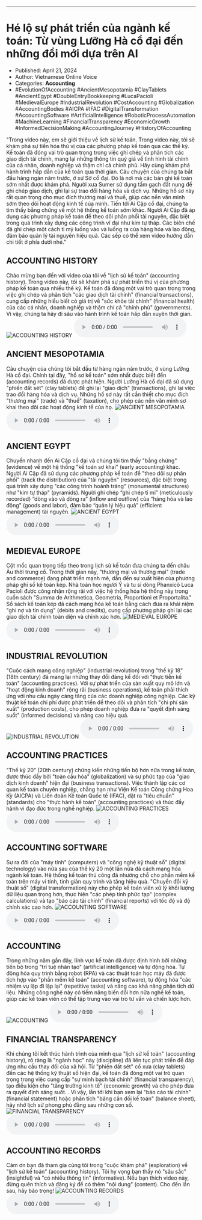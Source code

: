 
---

# Hé lộ sự phát triển của ngành kế toán: Từ vùng Lưỡng Hà cổ đại đến những đổi mới dựa trên AI

- Published: April 21, 2024
- Author: Vietnamese Online Voice
- Categories: **Accounting**
- #EvolutionOfAccounting #AncientMesopotamia #ClayTablets #AncientEgypt #DoubleEntryBookkeeping #LucaPacioli #MedievalEurope #IndustrialRevolution #CostAccounting #Globalization #AccountingBodies #AICPA #IFAC #DigitalTransformation #AccountingSoftware #ArtificialIntelligence #RoboticProcessAutomation #MachineLearning #FinancialTransparency #EconomicGrowth #InformedDecisionMaking #AccountingJourney #HistoryOfAccounting

"Trong video này, em sẽ giới thiệu về lịch sử kế toán. Trong video này, tôi sẽ khám phá sự tiến hóa thú vị của các phương pháp kế toán qua các thế kỷ. Kế toán đã đóng vai trò quan trọng trong việc ghi chép và phân tích các giao dịch tài chính, mang lại những thông tin quý giá về tình hình tài chính của cá nhân, doanh nghiệp và thậm chí cả chính phủ. Hãy cùng khám phá hành trình hấp dẫn của kế toán qua thời gian. Câu chuyện của chúng ta bắt đầu hàng ngàn năm trước, ở xứ Sở cổ đại. Đó là nơi mà các bản ghi kế toán sớm nhất được khám phá. Người xưa Sumer sử dụng tấm gạch đất nung để ghi chép giao dịch, ghi lại sự trao đổi hàng hóa và dịch vụ. Những hồ sơ này rất quan trọng cho mục đích thương mại và thuế, giúp các nền văn minh sớm theo dõi hoạt động kinh tế của mình. Tiến tới Ai Cập cổ đại, chúng ta tìm thấy bằng chứng về một hệ thống kế toán sớm khác. Người Ai Cập đã áp dụng các phương pháp kế toán để theo dõi phân phối tài nguyên, đặc biệt trong quá trình xây dựng các công trình vĩ đại như kim tự tháp. Các biên chế đã ghi chép một cách tỉ mỷ luồng vào và luồng ra của hàng hóa và lao động, đảm bảo quản lý tài nguyên hiệu quả. Các sếp có thể xem video hướng dẫn chi tiết ở phía dưới nhé."


## ACCOUNTING HISTORY

Chào mừng bạn đến với video của tôi về "lịch sử kế toán" (accounting history). Trong video này, tôi sẽ khám phá sự phát triển thú vị của phương pháp kế toán qua nhiều thế kỷ. Kế toán đã đóng một vai trò quan trọng trong việc ghi chép và phân tích "các giao dịch tài chính" (financial transactions), cung cấp những hiểu biết có giá trị về "sức khỏe tài chính" (financial health) của các cá nhân, doanh nghiệp và thậm chí cả "chính phủ" (governments). Vì vậy, chúng ta hãy đi sâu vào hành trình kế toán hấp dẫn xuyên thời gian.
![ACCOUNTING HISTORY](https://http-archiver-apis-production-80.schnworks.com/storage/images/transitions/2024-04-21/transition-39422464655-Montserrat-SemiBold-4A148C.jpg)
<audio controls>
    <source src="https://http-archiver-apis-production-80.schnworks.com/storage/audio/file-7899386602.mp3" type="audio/mpeg">
</audio>



## ANCIENT MESOPOTAMIA

Câu chuyện của chúng tôi bắt đầu từ hàng ngàn năm trước, ở vùng Lưỡng Hà cổ đại. Chính tại đây, "hồ sơ kế toán" sớm nhất được biết đến (accounting records) đã được phát hiện. Người Lưỡng Hà cổ đại đã sử dụng "phiến đất sét" (clay tablets) để ghi lại "giao dịch" (transactions), ghi lại việc trao đổi hàng hóa và dịch vụ. Những hồ sơ này rất cần thiết cho mục đích "thương mại" (trade) và "thuế" (taxation), cho phép các nền văn minh sơ khai theo dõi các hoạt động kinh tế của họ.
![ANCIENT MESOPOTAMIA](https://http-archiver-apis-production-80.schnworks.com/storage/images/transitions/2024-04-21/transition-36926724524-Montserrat-Medium-512DA8.jpg)
<audio controls>
    <source src="https://http-archiver-apis-production-80.schnworks.com/storage/audio/file-40128554405.mp3" type="audio/mpeg">
</audio>



## ANCIENT EGYPT

Chuyển nhanh đến Ai Cập cổ đại và chúng tôi tìm thấy "bằng chứng" (evidence) về một hệ thống "kế toán sơ khai" (early accounting) khác. Người Ai Cập đã sử dụng các phương pháp kế toán để "theo dõi sự phân phối" (track the distribution) của "tài nguyên" (resources), đặc biệt trong quá trình xây dựng "các công trình hoành tráng" (monumental structures) như "kim tự tháp" (pyramids). Người ghi chép “ghi chép tỉ mỉ” (meticulously recorded) “dòng vào và dòng ra” (inflow and outflow) của “hàng hóa và lao động” (goods and labor), đảm bảo “quản lý hiệu quả” (efficient management) tài nguyên.
![ANCIENT EGYPT](https://http-archiver-apis-production-80.schnworks.com/storage/images/transitions/2024-04-21/transition--19896966097-Montserrat-Bold-1A237E.jpg)
<audio controls>
    <source src="https://http-archiver-apis-production-80.schnworks.com/storage/audio/file-39617344845.mp3" type="audio/mpeg">
</audio>



## MEDIEVAL EUROPE

Cột mốc quan trọng tiếp theo trong lịch sử kế toán đưa chúng ta đến châu Âu thời trung cổ. Trong thời gian này, "thương mại và thương mại" (trade and commerce) đang phát triển mạnh mẽ, dẫn đến sự xuất hiện của phương pháp ghi sổ kế toán kép. Nhà toán học người Ý và tu sĩ dòng Phanxicô Luca Pacioli được công nhận rộng rãi với việc hệ thống hóa hệ thống này trong cuốn sách "Summa de Arithmetica, Geometria, Proportioni et Proportalita." Sổ sách kế toán kép đã cách mạng hóa kế toán bằng cách đưa ra khái niệm "ghi nợ và tín dụng" (debits and credits), cung cấp phương pháp ghi lại các giao dịch tài chính toàn diện và chính xác hơn.
![MEDIEVAL EUROPE](https://http-archiver-apis-production-80.schnworks.com/storage/images/transitions/2024-04-21/transition-9085992467-Montserrat-Thin-4A148C.jpg)
<audio controls>
    <source src="https://http-archiver-apis-production-80.schnworks.com/storage/audio/file-2085499544.mp3" type="audio/mpeg">
</audio>



## INDUSTRIAL REVOLUTION

"Cuộc cách mạng công nghiệp" (industrial revolution) trong "thế kỷ 18" (18th century) đã mang lại những thay đổi đáng kể đối với "thực tiễn kế toán" (accounting practices). Với sự phát triển của sản xuất quy mô lớn và "hoạt động kinh doanh" rộng rãi (business operations), kế toán phải thích ứng với nhu cầu ngày càng tăng của các doanh nghiệp công nghiệp. Các kỹ thuật kế toán chi phí được phát triển để theo dõi và phân tích "chi phí sản xuất" (production costs), cho phép doanh nghiệp đưa ra "quyết định sáng suốt" (informed decisions) và nâng cao hiệu quả.
![INDUSTRIAL REVOLUTION](https://http-archiver-apis-production-80.schnworks.com/storage/images/transitions/2024-04-21/transition-1931313840-Montserrat-ExtraBold-004895.jpg)
<audio controls>
    <source src="https://http-archiver-apis-production-80.schnworks.com/storage/audio/file-22254331009.mp3" type="audio/mpeg">
</audio>



## ACCOUNTING PRACTICES

"Thế kỷ 20" (20th century) chứng kiến ​​những tiến bộ hơn nữa trong kế toán, được thúc đẩy bởi "toàn cầu hóa" (globalization) và sự phức tạp của "giao dịch kinh doanh" hiện đại (business transactions). Việc thành lập các cơ quan kế toán chuyên nghiệp, chẳng hạn như Viện Kế toán Công chứng Hoa Kỳ (AICPA) và Liên đoàn Kế toán Quốc tế (IFAC), đặt ra "tiêu chuẩn" (standards) cho "thực hành kế toán" (accounting practices) và thúc đẩy hành vi đạo đức trong nghề nghiệp.
![ACCOUNTING PRACTICES](https://http-archiver-apis-production-80.schnworks.com/storage/images/transitions/2024-04-21/transition--19930854109-Montserrat-Medium-512DA8.jpg)
<audio controls>
    <source src="https://http-archiver-apis-production-80.schnworks.com/storage/audio/file-32798044348.mp3" type="audio/mpeg">
</audio>



## ACCOUNTING SOFTWARE

Sự ra đời của "máy tính" (computers) và "công nghệ kỹ thuật số" (digital technology) vào nửa sau của thế kỷ 20 một lần nữa đã cách mạng hóa ngành kế toán. Hệ thống kế toán thủ công đã nhường chỗ cho phần mềm kế toán trên máy vi tính, tinh giản quy trình và tăng hiệu quả. "Chuyển đổi kỹ thuật số" (digital transformation) này cho phép kế toán viên xử lý khối lượng dữ liệu quan trọng hơn, thực hiện "các phép tính phức tạp" (complex calculations) và tạo "báo cáo tài chính" (financial reports) với tốc độ và độ chính xác cao hơn.
![ACCOUNTING SOFTWARE](https://http-archiver-apis-production-80.schnworks.com/storage/images/transitions/2024-04-21/transition-3913062948-Montserrat-Thin-880E4F.jpg)
<audio controls>
    <source src="https://http-archiver-apis-production-80.schnworks.com/storage/audio/file-7225613126.mp3" type="audio/mpeg">
</audio>



## ACCOUNTING

Trong những năm gần đây, lĩnh vực kế toán đã được định hình bởi những tiến bộ trong "trí tuệ nhân tạo" (artificial intelligence) và tự động hóa. Tự động hóa quy trình bằng robot (RPA) và các thuật toán học máy đã được tích hợp vào "phần mềm kế toán" (accounting software), tự động hóa "các nhiệm vụ lặp đi lặp lại" (repetitive tasks) và nâng cao khả năng phân tích dữ liệu. Những công nghệ này có tiềm năng biến đổi hơn nữa nghề kế toán, giúp các kế toán viên có thể tập trung vào vai trò tư vấn và chiến lược hơn.
![ACCOUNTING](https://http-archiver-apis-production-80.schnworks.com/storage/images/transitions/2024-04-21/transition--22327247189-Montserrat-SemiBold-004895.jpg)
<audio controls>
    <source src="https://http-archiver-apis-production-80.schnworks.com/storage/audio/file-29107892617.mp3" type="audio/mpeg">
</audio>



## FINANCIAL TRANSPARENCY

Khi chúng tôi kết thúc hành trình của mình qua "lịch sử kế toán" (accounting history), rõ ràng là "ngành học" này (discipline) đã liên tục phát triển để đáp ứng nhu cầu thay đổi của xã hội. Từ "phiến đất sét" cổ xưa (clay tablets) đến các hệ thống kỹ thuật số hiện đại, kế toán đã đóng một vai trò quan trọng trong việc cung cấp "sự minh bạch tài chính" (financial transparency), tạo điều kiện cho "tăng trưởng kinh tế" (economic growth) và cho phép đưa ra quyết định sáng suốt. . Vì vậy, lần tới khi bạn xem lại "báo cáo tài chính" (financial statement) hoặc phân tích "bảng cân đối kế toán" (balance sheet), hãy nhớ lịch sử phong phú đằng sau những con số.
![FINANCIAL TRANSPARENCY](https://http-archiver-apis-production-80.schnworks.com/storage/images/transitions/2024-04-21/transition-51948271527-Montserrat-ExtraBold-303F9F.jpg)
<audio controls>
    <source src="https://http-archiver-apis-production-80.schnworks.com/storage/audio/file-5474134662.mp3" type="audio/mpeg">
</audio>



## ACCOUNTING RECORDS

Cảm ơn bạn đã tham gia cùng tôi trong "cuộc khám phá" (exploration) về "lịch sử kế toán" (accounting history). Tôi hy vọng bạn thấy nó "sâu sắc" (insightful) và "có nhiều thông tin" (informative). Nếu bạn thích video này, đừng quên thích và đăng ký để có thêm "nội dung" (content). Cho đến lần sau, hãy bảo trọng!
![ACCOUNTING RECORDS](https://http-archiver-apis-production-80.schnworks.com/storage/images/transitions/2024-04-21/transition--25645568299-Montserrat-Bold-673AB7.jpg)
<audio controls>
    <source src="https://http-archiver-apis-production-80.schnworks.com/storage/audio/file-13198816352.mp3" type="audio/mpeg">
</audio>

